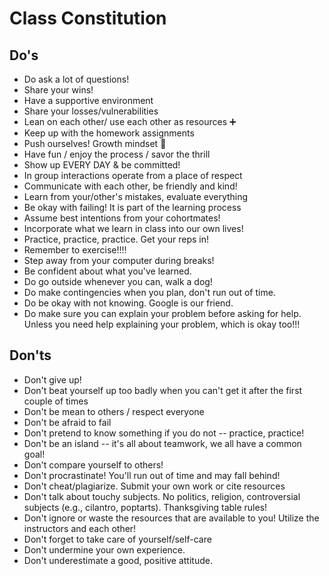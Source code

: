 # Class Constitution

## Do's

- Do ask a lot of questions!
- Share your wins!
- Have a supportive environment
- Share your losses/vulnerabilities
- Lean on each other/ use each other as resources ➕
- Keep up with the homework assignments
- Push ourselves! Growth mindset :muscle:
- Have fun / enjoy the process / savor the thrill
- Show up EVERY DAY & be committed!
- In group interactions operate from a place of respect
- Communicate with each other, be friendly and kind!
- Learn from your/other's mistakes, evaluate everything
- Be okay with failing! It is part of the learning process
- Assume best intentions from your cohortmates!
- Incorporate what we learn in class into our own lives!
- Practice, practice, practice. Get your reps in!
- Remember to exercise!!!!
- Step away from your computer during breaks!
- Be confident about what you've learned.
- Do go outside whenever you can, walk a dog!
- Do make contingencies when you plan, don't run out of time. 
- Do be okay with not knowing. Google is our friend. 
- Do make sure you can explain your problem before asking for help. Unless you need help explaining your problem, which is okay too!!!

## Don'ts

- Don't give up!
- Don't beat yourself up too badly when you can't get it after the first couple of times
- Don't be mean to others / respect everyone
- Don't be afraid to fail
- Don't pretend to know something if you do not -- practice, practice!
- Don't be an island -- it's all about teamwork, we all have a common goal!
- Don't compare yourself to others!
- Don't procrastinate! You'll run out of time and may fall behind!
- Don't cheat/plagiarize. Submit your own work or cite resources
- Don't talk about touchy subjects. No politics, religion, controversial subjects (e.g., cilantro, poptarts). Thanksgiving table rules!
- Don't ignore or waste the resources that are available to you! Utilize the instructors and each other!
- Don't forget to take care of yourself/self-care
- Don't undermine your own experience.
- Don't underestimate a good, positive attitude.








